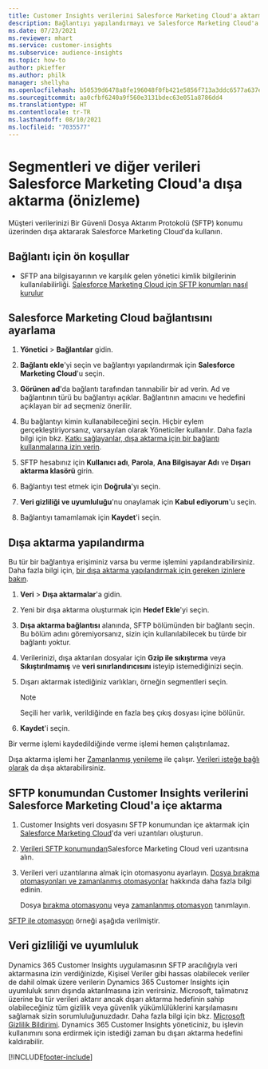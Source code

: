```yaml
---
title: Customer Insights verilerini Salesforce Marketing Cloud'a aktarma
description: Bağlantıyı yapılandırmayı ve Salesforce Marketing Cloud'a nasıl dışa aktarılacağını öğrenin.
ms.date: 07/23/2021
ms.reviewer: mhart
ms.service: customer-insights
ms.subservice: audience-insights
ms.topic: how-to
author: pkieffer
ms.author: philk
manager: shellyha
ms.openlocfilehash: b50539d6478a8fe196048f0fb421e5856f713a3ddc6577a637e593f90857ae8b
ms.sourcegitcommit: aa0cfbf6240a9f560e3131bdec63e051a8786dd4
ms.translationtype: HT
ms.contentlocale: tr-TR
ms.lasthandoff: 08/10/2021
ms.locfileid: "7035577"
---
```

# <a name="export-segments-and-other-data-to-salesforce-marketing-cloud-preview"></a>Segmentleri ve diğer verileri Salesforce Marketing Cloud'a dışa aktarma (önizleme)

Müşteri verilerinizi Bir Güvenli Dosya Aktarım Protokolü (SFTP) konumu üzerinden dışa aktararak Salesforce Marketing Cloud'da kullanın.

## <a name="prerequisites-for-connection"></a>Bağlantı için ön koşullar

- SFTP ana bilgisayarının ve karşılık gelen yönetici kimlik bilgilerinin kullanılabilirliği. [Salesforce Marketing Cloud için SFTP konumları nasıl kurulur](https://help.salesforce.com/articleView?id=sf.mc_es_configure_enhanced_ftp.htm&type=5) 

## <a name="set-up-the-connection-to-salesforce-marketing-cloud"></a>Salesforce Marketing Cloud bağlantısını ayarlama

1. **Yönetici** > **Bağlantılar** gidin.

1. **Bağlantı ekle**'yi seçin ve bağlantıyı yapılandırmak için **Salesforce Marketing Cloud**'u seçin.

1. **Görünen ad**'da bağlantı tarafından tanınabilir bir ad verin. Ad ve bağlantının türü bu bağlantıyı açıklar. Bağlantının amacını ve hedefini açıklayan bir ad seçmeniz önerilir.

1. Bu bağlantıyı kimin kullanabileceğini seçin. Hiçbir eylem gerçekleştiriyorsanız, varsayılan olarak Yöneticiler kullanılır. Daha fazla bilgi için bkz. [Katkı sağlayanlar, dışa aktarma için bir bağlantı kullanmalarına izin verin](connections.md#allow-contributors-to-use-a-connection-for-exports).

1. SFTP hesabınız için **Kullanıcı adı**, **Parola**, **Ana Bilgisayar Adı** ve **Dışarı aktarma klasörü** girin.

1. Bağlantıyı test etmek için **Doğrula**'yı seçin.

1. **Veri gizliliği ve uyumluluğu**'nu onaylamak için **Kabul ediyorum**'u seçin.

1. Bağlantıyı tamamlamak için **Kaydet**'i seçin.

## <a name="configure-an-export"></a>Dışa aktarma yapılandırma

Bu tür bir bağlantıya erişiminiz varsa bu verme işlemini yapılandırabilirsiniz. Daha fazla bilgi için, [bir dışa aktarma yapılandırmak için gereken izinlere bakın](export-destinations.md#set-up-a-new-export).

1. **Veri** > **Dışa aktarmalar**'a gidin.

1. Yeni bir dışa aktarma oluşturmak için **Hedef Ekle**'yi seçin.

1. **Dışa aktarma bağlantısı** alanında, SFTP bölümünden bir bağlantı seçin. Bu bölüm adını göremiyorsanız, sizin için kullanılabilecek bu türde bir bağlantı yoktur.

1. Verilerinizi, dışa aktarılan dosyalar için **Gzip ile sıkıştırma** veya **Sıkıştırılmamış** ve **veri sınırlandırıcısını** isteyip istemediğinizi seçin.

1. Dışarı aktarmak istediğiniz varlıkları, örneğin segmentleri seçin.

   > [!NOTE]
   > Seçili her varlık, verildiğinde en fazla beş çıkış dosyası içine bölünür. 

1. **Kaydet**'i seçin.

Bir verme işlemi kaydedildiğinde verme işlemi hemen çalıştırılamaz.

Dışa aktarma işlemi her [Zamanlanmış yenileme](system.md#schedule-tab) ile çalışır. [Verileri isteğe bağlı olarak](export-destinations.md#run-exports-on-demand) da dışa aktarabilirsiniz. 

## <a name="import-customer-insights-data-from-sftp-location-to-salesforce-marketing-cloud"></a>SFTP konumundan Customer Insights verilerini Salesforce Marketing Cloud'a içe aktarma

1. Customer Insights veri dosyasını SFTP konumundan içe aktarmak için [Salesforce Marketing Cloud](https://help.salesforce.com/articleView?id=sf.mc_es_create_data_extension.htm&type=5)'da veri uzantıları oluşturun.

2. [Verileri SFTP konumundan](https://help.salesforce.com/articleView?id=sf.mc_es_import_data_extension_classic.htm&type=5)Salesforce Marketing Cloud veri uzantısına alın. 

3. Verileri veri uzantılarına almak için otomasyonu ayarlayın. [Dosya bırakma otomasyonları ve zamanlanmış otomasyonlar](https://help.salesforce.com/articleView?id=sf.mc_as_triggered_automations.htm&type=5) hakkında daha fazla bilgi edinin.

   Dosya [bırakma otomasyonu](https://help.salesforce.com/articleView?id=sf.mc_as_define_a_triggered_automation.htm&type=5) veya [zamanlanmış otomasyon](https://help.salesforce.com/articleView?id=sf.mc_as_define_a_scheduled_automation.htm&type=5) tanımlayın. 

[SFTP ile otomasyon](https://help.salesforce.com/articleView?id=sf.mc_as_ftp_and_triggered_automation_scenario.htm&type=5) örneği aşağıda verilmiştir.

## <a name="data-privacy-and-compliance"></a>Veri gizliliği ve uyumluluk

Dynamics 365 Customer Insights uygulamasının SFTP aracılığıyla veri aktarmasına izin verdiğinizde, Kişisel Veriler gibi hassas olabilecek veriler de dahil olmak üzere verilerin Dynamics 365 Customer Insights için uyumluluk sınırı dışında aktarılmasına izin verirsiniz. Microsoft, talimatınız üzerine bu tür verileri aktarır ancak dışarı aktarma hedefinin sahip olabileceğiniz tüm gizlilik veya güvenlik yükümlülüklerini karşılamasını sağlamak sizin sorumluluğunuzdadır. Daha fazla bilgi için bkz. [Microsoft Gizlilik Bildirimi](https://go.microsoft.com/fwlink/?linkid=396732).
Dynamics 365 Customer Insights yöneticiniz, bu işlevin kullanımını sona erdirmek için istediği zaman bu dışarı aktarma hedefini kaldırabilir.

[!INCLUDE[footer-include](../includes/footer-banner.md)]
